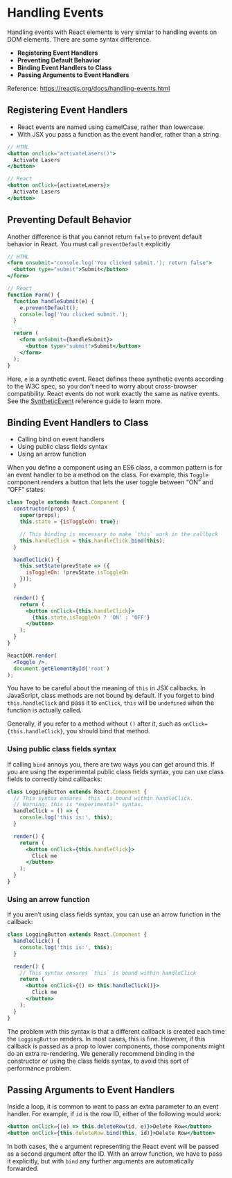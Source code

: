 # Handling Events

Handling events with React elements is very similar to handling events on DOM elements. There are some syntax difference.

- **Registering Event Handlers**
- **Preventing Default Behavior**
- **Binding Event Handlers to Class**
- **Passing Arguments to Event Handlers**

Reference: https://reactjs.org/docs/handling-events.html

## Registering Event Handlers

- React events are named using camelCase, rather than lowercase.
- With JSX you pass a function as the event handler, rather than a string.

```jsx
// HTML
<button onclick="activateLasers()">
  Activate Lasers
</button>

// React
<button onClick={activateLasers}>
  Activate Lasers
</button>
```

## Preventing Default Behavior

Another difference is that you cannot return `false` to prevent default behavior in React. You must call `preventDefault` explicitly

```jsx
// HTML
<form onsubmit="console.log('You clicked submit.'); return false">
  <button type="submit">Submit</button>
</form>

// React
function Form() {
  function handleSubmit(e) {
    e.preventDefault();
    console.log('You clicked submit.');
  }

  return (
    <form onSubmit={handleSubmit}>
      <button type="submit">Submit</button>
    </form>
  );
}
```

Here, `e` is a synthetic event. React defines these synthetic events according to the W3C spec, so you don’t need to worry about cross-browser compatibility. React events do not work exactly the same as native events. See the [SyntheticEvent](https://reactjs.org/docs/events.html) reference guide to learn more.

## Binding Event Handlers to Class

- Calling bind on event handlers
- Using public class fields syntax
- Using an arrow function

When you define a component using an ES6 class, a common pattern is for an event handler to be a method on the class. For example, this `Toggle` component renders a button that lets the user toggle between “ON” and “OFF” states:

```jsx
class Toggle extends React.Component {
  constructor(props) {
    super(props);
    this.state = {isToggleOn: true};

    // This binding is necessary to make `this` work in the callback
    this.handleClick = this.handleClick.bind(this);
  }

  handleClick() {
    this.setState(prevState => ({
      isToggleOn: !prevState.isToggleOn
    }));
  }

  render() {
    return (
      <button onClick={this.handleClick}>
        {this.state.isToggleOn ? 'ON' : 'OFF'}
      </button>
    );
  }
}

ReactDOM.render(
  <Toggle />,
  document.getElementById('root')
);
```

You have to be careful about the meaning of `this` in JSX callbacks. In JavaScript, class methods are not bound by default. If you forget to bind `this.handleClick` and pass it to `onClick`, `this` will be `undefined` when the function is actually called.

Generally, if you refer to a method without `()` after it, such as `onClick={this.handleClick}`, you should bind that method.

### Using public class fields syntax

If calling `bind` annoys you, there are two ways you can get around this. If you are using the experimental public class fields syntax, you can use class fields to correctly bind callbacks:

```jsx
class LoggingButton extends React.Component {
  // This syntax ensures `this` is bound within handleClick.
  // Warning: this is *experimental* syntax.
  handleClick = () => {
    console.log('this is:', this);
  }

  render() {
    return (
      <button onClick={this.handleClick}>
        Click me
      </button>
    );
  }
}
```

### Using an arrow function

If you aren’t using class fields syntax, you can use an arrow function in the callback:

```jsx
class LoggingButton extends React.Component {
  handleClick() {
    console.log('this is:', this);
  }

  render() {
    // This syntax ensures `this` is bound within handleClick
    return (
      <button onClick={() => this.handleClick()}>
        Click me
      </button>
    );
  }
}
```

The problem with this syntax is that a different callback is created each time the `LoggingButton` renders. In most cases, this is fine. However, if this callback is passed as a prop to lower components, those components might do an extra re-rendering. We generally recommend binding in the constructor or using the class fields syntax, to avoid this sort of performance problem.

## Passing Arguments to Event Handlers

Inside a loop, it is common to want to pass an extra parameter to an event handler. For example, if `id` is the row ID, either of the following would work:

```jsx
<button onClick={(e) => this.deleteRow(id, e)}>Delete Row</button>
<button onClick={this.deleteRow.bind(this, id)}>Delete Row</button>
```

In both cases, the `e` argument representing the React event will be passed as a second argument after the ID. With an arrow function, we have to pass it explicitly, but with `bind` any further arguments are automatically forwarded.
